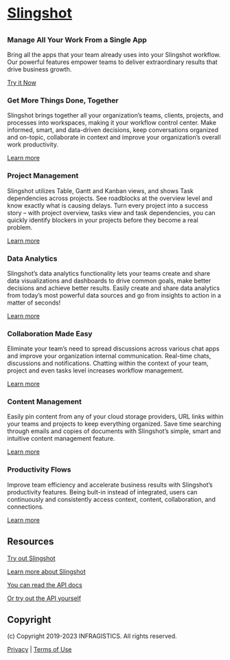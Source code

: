 # <a target="_blank" href="https://www.slingshotapp.io/"><h3>Slingshot</h3></a>

<h3>Manage All Your Work From a Single App</h3>

Bring all the apps that your team already uses into your Slingshot workflow. Our powerful features empower teams to deliver extraordinary results that drive business growth.

<a href="https://my.slingshotapp.io/Login?redirect=%2F">Try it Now</a>

<h3>Get More Things Done, Together</h3>

Slingshot brings together all your organization’s teams, clients, projects, and processes into workspaces, making it your workflow control center. Make informed, smart, and data-driven decisions, keep conversations organized and on-topic, collaborate in context and improve your organization’s overall work productivity.

<a href="https://www.slingshotapp.io/product-tour/workspaces">Learn more</a>

<h3>Project Management</h3>

Slingshot utilizes Table, Gantt and Kanban views, and shows Task dependencies across projects. See roadblocks at the overview level and know exactly what is causing delays. Turn every project into a success story – with project overview, tasks view and task dependencies, you can quickly identify blockers in your projects before they become a real problem.

<a href="https://www.slingshotapp.io/product-tour/project-management">Learn more</a>

<h3>Data Analytics</h3>

Slingshot’s data analytics functionality lets your teams create and share data visualizations and dashboards to drive common goals, make better decisions and achieve better results. Easily create and share data analytics from today’s most powerful data sources and go from insights to action in a matter of seconds!

<a href="https://www.slingshotapp.io/product-tour/data-analytics">Learn more</a>

<h3>Collaboration Made Easy</h3>

Eliminate your team’s need to spread discussions across various chat apps and improve your organization internal communication. Real-time chats, discussions and notifications. Chatting within the context of your team, project and even tasks level increases workflow management.

<a href="https://www.slingshotapp.io/product-tour/collaboration">Learn more</a>

<h3>Content Management</h3>

Easily pin content from any of your cloud storage providers, URL links within your teams and projects to keep everything organized. Save time searching through emails and copies of documents with Slingshot’s simple, smart and intuitive content management feature.

<a href="https://www.slingshotapp.io/product-tour/content-management">Learn more</a>

<h3>Productivity Flows</h3>

Improve team efficiency and accelerate business results with Slingshot’s productivity features. Being bult-in instead of integrated, users can continuously and consistently access context, content, collaboration, and connections.

<a href="https://www.slingshotapp.io/product-tour/productivity-flows">Learn more</a>

## Resources

<a target="_blank" href="https://my.slingshotapp.io/">Try out Slingshot</a> 

<a target="_blank" href="https://www.slingshotapp.io/">Learn more about Slingshot</a> 

<a target="_blank" href="https://www.slingshotapp.io/en/help/docs/welcome-slingshot">You can read the API docs</a> 

<a target="_blank" href="https://my.slingshotapp.io/v1/api-browser/index.html">Or try out the API yourself</a> 

## Copyright

(c) Copyright 2019-2023 INFRAGISTICS. All rights reserved. 

<a target="_blank" href="https://www.slingshotapp.io/privacy-policy">Privacy</a> |
<a target="_blank" href="https://www.slingshotapp.io/terms-of-use">Terms of Use</a>


